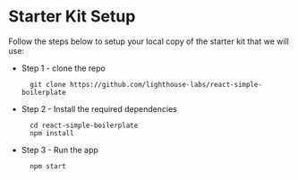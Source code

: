 # Starter Kit Setup

Follow the steps below to setup your local copy of the starter kit that we will use:

* Step 1 - clone the repo

        git clone https://github.com/lighthouse-labs/react-simple-boilerplate

* Step 2 - Install the required dependencies
    
        cd react-simple-boilerplate
        npm install

* Step 3 - Run the app

        npm start